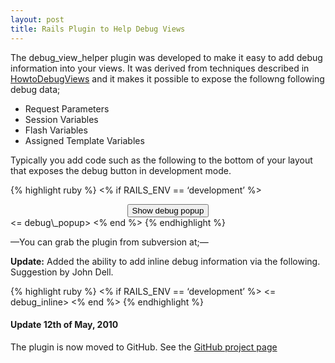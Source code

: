 ```yaml
--- 
layout: post
title: Rails Plugin to Help Debug Views
---
```

The debug\_view\_helper plugin was developed to make it easy to add debug information into your views. It was derived from techniques described in [HowtoDebugViews](http://wiki.rubyonrails.com/rails/pages/HowtoDebugViews) and it makes it possible to expose the followng following debug data;

-   Request Parameters
-   Session Variables
-   Flash Variables
-   Assigned Template Variables

Typically you add code such as the following to the bottom of your layout that exposes the debug button in development mode.

{% highlight ruby %}
&lt;% if RAILS\_ENV == ‘development’ %&gt;

<center>
<button onclick="show_debug_popup(); return false;">
Show debug popup

</button>
</center>
&lt;= debug\_popup&gt;
&lt;% end %&gt;
{% endhighlight %}

—You can grab the plugin from subversion at;—

**Update:** Added the ability to add inline debug information via the following. Suggestion by John Dell.

{% highlight ruby %}
&lt;% if RAILS\_ENV == ‘development’ %&gt;
&lt;= debug\_inline&gt;
&lt;% end %&gt;
{% endhighlight %}

#### Update 12th of May, 2010

The plugin is now moved to GitHub. See the [GitHub project page](http://github.com/realityforge/rails-debug-view-helper)
